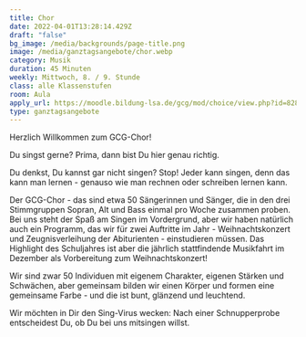 ```yaml
---
title: Chor
date: 2022-04-01T13:28:14.429Z
draft: "false"
bg_image: /media/backgrounds/page-title.png
image: /media/ganztagsangebote/chor.webp
category: Musik
duration: 45 Minuten
weekly: Mittwoch, 8. / 9. Stunde
class: alle Klassenstufen
room: Aula
apply_url: https://moodle.bildung-lsa.de/gcg/mod/choice/view.php?id=828
type: ganztagsangebote
---
```

Herzlich Willkommen zum GCG-Chor!

Du singst gerne? Prima, dann bist Du hier genau richtig.

Du denkst, Du kannst gar nicht singen? Stop!
Jeder kann singen, denn das kann man lernen -  genauso wie man rechnen oder schreiben lernen kann.





Der GCG-Chor - das sind etwa 50 Sängerinnen und Sänger, die in den drei Stimmgruppen Sopran, Alt und Bass einmal pro Woche zusammen proben. Bei uns steht der Spaß am Singen im Vordergrund, aber wir haben natürlich auch ein Programm, das wir für zwei Auftritte im Jahr - Weihnachtskonzert und Zeugnisverleihung der Abiturienten - einstudieren müssen. Das Highlight des Schuljahres ist aber die jährlich stattfindende Musikfahrt im Dezember als Vorbereitung zum Weihnachtskonzert!

Wir sind zwar 50 Individuen mit eigenem Charakter, eigenen Stärken und Schwächen, aber gemeinsam bilden wir einen Körper und formen eine gemeinsame Farbe - und die ist bunt, glänzend und leuchtend.





Wir möchten in Dir den Sing-Virus wecken:
Nach einer Schnupperprobe entscheidest Du, ob Du bei uns mitsingen willst.
